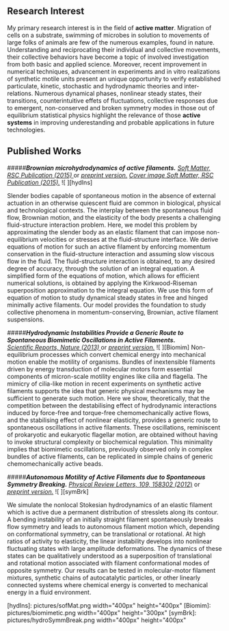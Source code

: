## Research Interest
My primary research interest is in the field of **active matter**. Migration of cells on a substrate, swimming of microbes in solution to movements of large folks of animals are few of the numerous examples, found in nature. Understanding and reciprocating their individual and collective movements, their collective behaviors have become a topic of involved investigation from both basic and applied science. Moreover, recent improvement in numerical techniques, advancement in experiments and in vitro realizations of synthetic motile units present an unique opportunity to verify established particulate, kinetic, stochastic and hydrodynamic theories and inter-relations.  Numerous dynamical phases, nonlinear steady states, their transitions, counterintuitive effets of fluctuations, collective responses due to emergent, non-conserved and broken symmetry modes in those out of equilibrium statistical physics highlight the relevance of those **active systems** in improving underestanding and probable applications in future technologies.


## Published Works

#####**_Brownian microhydrodynamics of active filaments._** 
[_Soft Matter, RSC Publication (2015)_ ](http://pubs.rsc.org/en/content/articlelanding/2015/sm/c5sm02021b#!divAbstract) or [_preprint version._](http://arxiv.org/abs/1508.02376) [_Cover image Soft Matter, RSC Publication (2015)._](http://pubs.rsc.org/en/content/articlelanding/2015/sm/c5sm90204e)
![ ][hydIns]

Slender bodies capable of spontaneous motion in the absence of external actuation in an otherwise quiescent fluid are common in biological, physical and technological contexts. The interplay between the spontaneous fluid flow, Brownian motion, and the elasticity of the body presents a challenging fluid-structure interaction problem. Here, we model this problem by approximating the slender body as an elastic filament that can impose non-equilibrium velocities or stresses at the fluid-structure interface. We derive equations of motion for such an active filament by enforcing momentum conservation in the fluid-structure interaction and assuming slow viscous flow in the fluid. The fluid-structure interaction is obtained, to any desired degree of accuracy, through the solution of an integral equation. A simplified form of the equations of motion, which allows for efficient numerical solutions, is obtained by applying the Kirkwood-Riseman superposition approximation to the integral equation. We use this form of equation of motion to study dynamical steady states in free and hinged minimally active filaments. Our model provides the foundation to study collective phenomena in momentum-conserving, Brownian, active filament suspensions.  
	


#####**_Hydrodynamic Instabilities Provide a Generic Route to Spontaneous Biomimetic Oscillations in Active Filaments._**  
[_Scientific Reports, Nature (2013)_ ](http://www.nature.com/srep/2013/130611/srep01964/full/srep01964.html) or [ _preprint version._](http://arxiv.org/pdf/1211.5368v2.pdf)
![ ][Biomim]
Non-equilibrium processes which convert chemical energy into mechanical motion enable the motility of organisms. Bundles of inextensible filaments driven by energy transduction of molecular motors form essential components of micron-scale motility engines like cilia and flagella. The mimicry of cilia-like motion in recent experiments on synthetic active filaments supports the idea that generic physical mechanisms may be sufficient to generate such motion. Here we show, theoretically, that the competition between the destabilising effect of hydrodynamic interactions induced by force-free and torque-free chemomechanically active flows, and the stabilising effect of nonlinear elasticity, provides a generic route to spontaneous oscillations in active filaments. These oscillations, reminiscent of prokaryotic and eukaryotic flagellar motion, are obtained without having to invoke structural complexity or biochemical regulation. This minimality implies that biomimetic oscillations, previously observed only in complex bundles of active filaments, can be replicated in simple chains of generic chemomechanically active beads.
	
#####**_Autonomous Motility of Active Filaments due to Spontaneous Symmetry Breaking._** 
[_Physical Review Letters, 109, 158302 (2012_)](http://prl.aps.org/abstract/PRL/v109/i15/e158302) or [_preprint version._](http://arxiv.org/pdf/1204.1416v4.pdf)
![ ][symBrk]

We simulate the nonlocal Stokesian hydrodynamics of an elastic filament which is active due a permanent distribution of stresslets along its contour. A bending instability of an initially straight filament spontaneously breaks flow symmetry and leads to autonomous filament motion which, depending on conformational symmetry, can be translational or rotational. At high ratios of activity to elasticity, the linear instability develops into nonlinear fluctuating states with large amplitude deformations. The dynamics of these states can be qualitatively understood as a superposition of translational and rotational motion associated with filament conformational modes of opposite symmetry. Our results can be tested in molecular-motor filament mixtures, synthetic chains of autocatalytic particles, or other linearly connected systems where chemical energy is converted to mechanical energy in a fluid environment.

[hydIns]: pictures/sofMat.png width="400px" height="400px"
[Biomim]: pictures/biomimetic.png width="400px" height="300px"
[symBrk]: pictures/hydroSymmBreak.png width="400px" height="400px"



